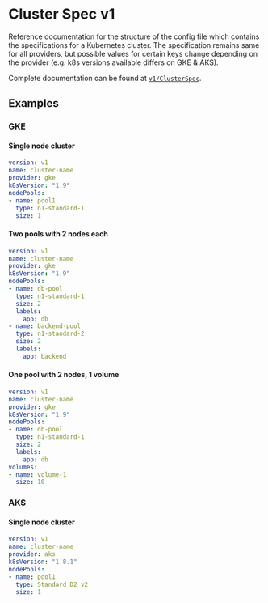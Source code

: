 # Cluster Spec v1

Reference documentation for the structure of the config file
which contains the specifications for a Kubernetes cluster. The specification
remains same for all providers, but possible values for certain keys change
depending on the provider (e.g. k8s versions available differs on GKE & AKS).

Complete documentation can be found at [`v1/ClusterSpec`](https://godoc.org/github.com/hasura/kubeformation/pkg/spec/v1/#ClusterSpec).

## Examples

### GKE

#### Single node cluster

```yaml
version: v1
name: cluster-name
provider: gke
k8sVersion: "1.9"
nodePools:
- name: pool1
  type: n1-standard-1
  size: 1
```

#### Two pools with 2 nodes each

```yaml
version: v1
name: cluster-name
provider: gke
k8sVersion: "1.9"
nodePools:
- name: db-pool
  type: n1-standard-1
  size: 2
  labels:
    app: db
- name: backend-pool
  type: n1-standard-2
  size: 2
  labels:
    app: backend
```

#### One pool with 2 nodes, 1 volume

```yaml
version: v1
name: cluster-name
provider: gke
k8sVersion: "1.9"
nodePools:
- name: db-pool
  type: n1-standard-1
  size: 2
  labels:
    app: db
volumes:
- name: volume-1
  size: 10
```

### AKS

#### Single node cluster

```yaml
version: v1
name: cluster-name
provider: aks
k8sVersion: "1.8.1"
nodePools:
- name: pool1
  type: Standard_D2_v2
  size: 1
```
